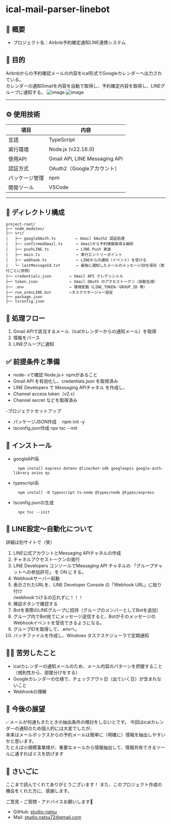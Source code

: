 # ical-mail-parser-linebot

## 📌 概要
- プロジェクト名：Airbnb予約確定通知LINE連携システム

## 🎯 目的
Airbnbからの予約確認メールの内容をical形式でGoogleカレンダーへ出力されている。<br>
カレンダーの通知Gmailを内容を自動で取得し、予約確定内容を取得し、LINEグループに通知する。
![image](https://github.com/user-attachments/assets/31ac412c-f549-431a-9788-5236884f21b1)
![image](https://github.com/user-attachments/assets/dafbf641-f22f-4dd8-b4a8-c88ae14ec27d)


---

## ⚙️ 使用技術

| 項目             | 内容                           |
|------------------|--------------------------------|
| 言語             | TypeScript                     |
| 実行環境         | Node.js (v22.16.0)           |
| 使用API          | Gmail API, LINE Messaging API  |
| 認証方式         | OAuth2（Googleアカウント）     |
| パッケージ管理   | npm                            |
| 開発ツール       | VSCode                   |

---

## 📂 ディレクトリ構成
```
project-root/
├── node_modules/
├── src/
│   ├── googleOAuth.ts       　← Gmail OAuth2 認証処理
│   ├── confirmedGmail.ts      ← Gmailから予約情報取得＆解析
│   ├── pushLINE.ts            ← LINE Push 実装
│   ├── main.ts                ← 実行エントリーポイント
│   ├── webhook.ts             ← LINEからの通知（イベント）を受ける
|   └─ lastMessageId.txt       ← 最後に通知したメールのメッセージIDを保存（実行ごとに参照）
├── credentials.json        ← Gmail API クレデンシャル
├── token.json              ← Gmail OAuth のアクセストークン（自動生成）
├── .env                    ← 環境変数（LINE_TOKEN／GROUP_ID 等）
├── run_armsLINE.but        ←タスクマネージャー設定
├── package.json
├── tsconfig.json
```

## 🔄 処理フロー
1. Gmail APIで該当するメール（icalカレンダーからの通知メール）を取得
2. 情報をパース
3. LINEグループに通知

## ✅ 前提条件と準備
- node- vで確認 Node.js＋ npmがあること
- Gmail API を有効化し、credentials.json を取得済み
- LINE Developers で Messaging APIチャネル を作成し、
 - Channel access token（v2.x）
 - Channel secret
などを取得済み

-プロジェクトセットアップ
 - パッケージJSON作成　
    npm init -y
 - tsconfig.json作成
    npx tsc --init

## 🚀 インストール
- googleAPI系<br>

        npm install express dotenv @line/bot-sdk googleapis google-auth-library axios qs

- typescript系<br>

        npm install -D typescript ts-node @types/node @types/express

- tsconfig.jsonの生成

        npx tsc --init

## 🔔 LINE設定～自動化について
詳細は別サイトで（笑）
1. LINE公式アカウントとMessaging APIチャネルの作成
2. チャネルアクセストークンの発行
3. LINE Developers コンソールでMessaging API チャネルの 「グループチャットへの参加許可」 を ON にする。
4. Webhookサーバー起動
5. 表示されたURLを、LINE Developer Console の「Webhook URL」に貼り付け<br>
   /webhookつけるの忘れずに！！！
6. 検証ボタンで確認する
7. Botを実際のLINEグループに招待（グループのメンバーとしてBotを追加）
8. グループ内でBot宛てにメッセージ送信すると、BotがそのメッセージのWebhookイベントを受信できるようになる。
9. グループIDを取得して、.envへ。
10. バッチファイルを作成し、Windows タスクスケジューラで定期通知

## 🧗‍♀️ 苦労したこと
- icalカレンダーの通知メールのため、メール内容のパターンを把握すること（規則性から、部屋分けをする）
- Googleカレンダーの仕様で、チェックアウト日（出ていく日）が含まれないこと
- Webhookの理解

## 🚧 今後の展望
✅メールが何通もきたときの抽出条件の検討をしないとです。
今回はicalカレンダーの通知のため個人的には大変でしたが、<br>
本来はメールボックスからの予約メールは簡単に（明確に）情報を抽出しやすいかと思います。<br>
たとえば小規模事業様が、重要なメールから情報抽出して、情報共有できるツールに通すればミスを防げます

## 🤍 さいごに
ここまで読んでくれてありがとうございます！
また、このプロジェクト作成の機会をくれた方に、感謝します。

ご意見・ご質問・アドバイスお願いします🌸

- GitHub: [studio-natsu](https://github.com/studio-natsu)  
- Mail: studio.natsu72@email.com
